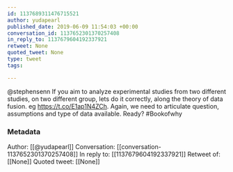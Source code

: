 ```yaml
---
id: 1137689311476715521
author: yudapearl
published_date: 2019-06-09 11:54:03 +00:00
conversation_id: 1137652301370257408
in_reply_to: 1137679604192337921
retweet: None
quoted_tweet: None
type: tweet
tags:

---
```


@stephensenn If you aim to analyze experimental studies from two different studies, on two different group, lets do it correctly, along the theory of data fusion. eg  https://t.co/E1ap1N4ZCh. Again, we need to articulate question, assumptions and type of data available. Ready? #Bookofwhy

### Metadata

Author: [[@yudapearl]]
Conversation: [[conversation-1137652301370257408]]
In reply to: [[1137679604192337921]]
Retweet of: [[None]]
Quoted tweet: [[None]]
